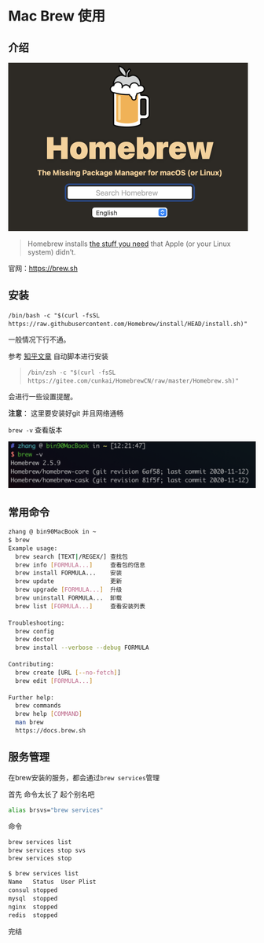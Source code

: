 # Mac Brew 使用

## 介绍

<img src="./img/image-20201203133833483.png" alt="image-20201203133833483" style="zoom: 50%;" />

> Homebrew installs [the stuff you need](https://formulae.brew.sh/formula/) that Apple (or your Linux system) didn’t.

官网：https://brew.sh

## 安装

`/bin/bash -c "$(curl -fsSL https://raw.githubusercontent.com/Homebrew/install/HEAD/install.sh)"`

一般情况下行不通。

参考 [知乎文章](https://zhuanlan.zhihu.com/p/111014448) 自动脚本进行安装

>
>
>`/bin/zsh -c "$(curl -fsSL https://gitee.com/cunkai/HomebrewCN/raw/master/Homebrew.sh)"`

会进行一些设置提醒。

**注意**： 这里要安装好git 并且网络通畅

`brew -v` 查看版本

![image-20201203133734997](./img/image-20201203133734997.png)

## 常用命令



```bash
zhang @ bin90MacBook in ~ 
$ brew
Example usage:
  brew search [TEXT|/REGEX/] 查找包
  brew info [FORMULA...]     查看包的信息
  brew install FORMULA...    安装
  brew update                更新
  brew upgrade [FORMULA...]  升级
  brew uninstall FORMULA...  卸载
  brew list [FORMULA...]     查看安装列表

Troubleshooting:
  brew config
  brew doctor
  brew install --verbose --debug FORMULA

Contributing:
  brew create [URL [--no-fetch]]
  brew edit [FORMULA...]

Further help:
  brew commands
  brew help [COMMAND]
  man brew
  https://docs.brew.sh
```



## 服务管理

在brew安装的服务，都会通过`brew services`管理

首先 命令太长了 起个别名吧 

```bash
alias brsvs="brew services"
```

命令

```bash
brew services list
brew services stop svs
brew services stop
```

```bash
$ brew services list
Name   Status  User Plist
consul stopped
mysql  stopped
nginx  stopped
redis  stopped
```

完结
